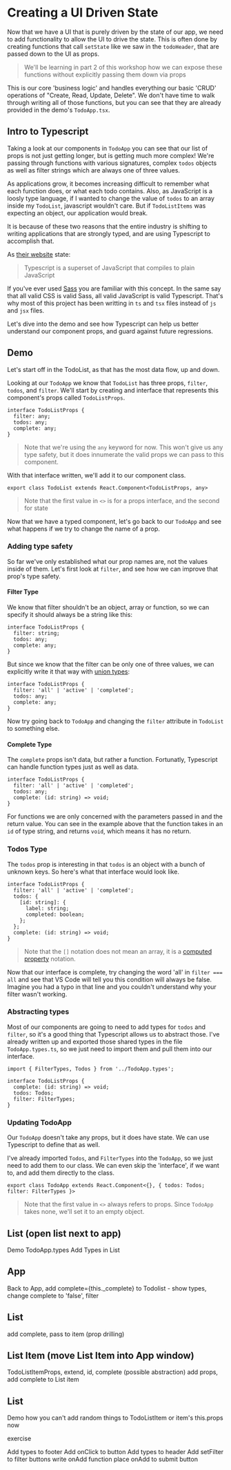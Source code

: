 # Creating a UI Driven State

Now that we have a UI that is purely driven by the state of our app, we need to add functionality to allow the UI to drive the state. This is often done by creating functions that call `setState` like we saw in the `todoHeader`, that are passed down to the UI as props.

> We'll be learning in part 2 of this workshop how we can expose these functions without explicitly passing them down via props

This is our core 'business logic' and handles everything our basic 'CRUD' operations of "Create, Read, Update, Delete". We don't have time to walk through writing all of those functions, but you can see that they are already provided in the demo's `TodoApp.tsx`.

## Intro to Typescript

Taking a look at our components in `TodoApp` you can see that our list of props is not just getting longer, but is getting much more complex! We're passing through functions with various signatures, complex `todos` objects as well as filter strings which are always one of three values.

As applications grow, it becomes increasing difficult to remember what each function does, or what each todo contains. Also, as JavaScript is a loosly type language, if I wanted to change the value of `todos` to an array inside my `TodoList`, javascript wouldn't care. But if `TodoListItems` was expecting an object, our application would break.

It is because of these two reasons that the entire industry is shifting to writing applications that are strongly typed, and are using Typescript to accomplish that.

As [their website](https://www.typescriptlang.org/) state:

> Typescript is a superset of JavaScript that compiles to plain JavaScript

If you've ever used [Sass](https://sass-lang.com/) you are familiar with this concept. In the same say that all valid CSS is valid Sass, all valid JavaScript is valid Typescript. That's why most of this project has been writting in `ts` and `tsx` files instead of `js` and `jsx` files.

Let's dive into the demo and see how Typescript can help us better understand our component props, and guard against future regressions.

## Demo

Let's start off in the TodoList, as that has the most data flow, up and down.

Looking at our `TodoApp` we know that `TodoList` has three props, `filter`, `todos`, and `filter`. We'll start by creating and interface that represents this component's props called `TodoListProps`.

```tsx
interface TodoListProps {
  filter: any;
  todos: any;
  complete: any;
}
```

> Note that we're using the `any` keyword for now. This won't give us any type safety, but it does innumerate the valid props we can pass to this component.

With that interface written, we'll add it to our component class.

```tsx
export class TodoList extends React.Component<TodoListProps, any>
```

> Note that the first value in `<>` is for a props interface, and the second for state

Now that we have a typed component, let's go back to our `TodoApp` and see what happens if we try to change the name of a prop.

### Adding type safety

So far we've only established what our prop names are, not the values inside of them. Let's first look at `filter`, and see how we can improve that prop's type safety.

#### Filter Type

We know that filter shouldn't be an object, array or function, so we can specify it should always be a string like this:

```tsx
interface TodoListProps {
  filter: string;
  todos: any;
  complete: any;
}
```

But since we know that the filter can be only one of three values, we can explicitly write it that way with [union types](https://www.typescriptlang.org/docs/handbook/advanced-types.html#union-types):

```tsx
interface TodoListProps {
  filter: 'all' | 'active' | 'completed';
  todos: any;
  complete: any;
}
```

Now try going back to `TodoApp` and changing the `filter` attribute in `TodoList` to something else.

#### Complete Type

The `complete` props isn't data, but rather a function. Fortunatly, Typescript can handle function types just as well as data.

```tsx
interface TodoListProps {
  filter: 'all' | 'active' | 'completed';
  todos: any;
  complete: (id: string) => void;
}
```

For functions we are only concerned with the parameters passed in and the return value. You can see in the example above that the function takes in an `id` of type string, and returns `void`, which means it has no return.

### Todos Type

The `todos` prop is interesting in that `todos` is an object with a bunch of unknown keys. So here's what that interface would look like.

```tsx
interface TodoListProps {
  filter: 'all' | 'active' | 'completed';
  todos: {
    [id: string]: {
      label: string;
      completed: boolean;
    };
  };
  complete: (id: string) => void;
}
```

> Note that the `[]` notation does not mean an array, it is a [computed property](https://developer.mozilla.org/en-US/docs/Web/JavaScript/Reference/Operators/Object_initializer#Computed_property_names) notation.

Now that our interface is complete, try changing the word 'all' in `filter === all` and see that VS Code will tell you this condition will always be false. Imagine you had a typo in that line and you couldn't understand why your filter wasn't working.

### Abstracting types

Most of our components are going to need to add types for `todos` and `filter`, so it's a good thing that Typescript allows us to abstract those. I've already written up and exported those shared types in the file `TodoApp.types.ts`, so we just need to import them and pull them into our interface.

```tsx
import { FilterTypes, Todos } from '../TodoApp.types';

interface TodoListProps {
  complete: (id: string) => void;
  todos: Todos;
  filter: FilterTypes;
}
```

### Updating TodoApp

Our `TodoApp` doesn't take any props, but it does have state. We can use Typescript to define that as well.

I've already imported `Todos`, and `FilterTypes` into the `TodoApp`, so we just need to add them to our class. We can even skip the 'interface', if we want to, and add them directly to the class.

```tsx
export class TodoApp extends React.Component<{}, { todos: Todos; filter: FilterTypes }>
```

> Note that the first value in `<>` always refers to props. Since `TodoApp` takes none, we'll set it to an empty object.

## List (open list next to app)

Demo TodoApp.types
Add Types in List

## App

Back to App, add complete={this.\_complete} to Todolist - show types, change complete to 'false', filter

## List

add complete, pass to item (prop drilling)

## List Item (move List Item into App window)

TodoListItemProps, extend, id, complete (possible abstraction)
add props, add complete to List item

## List

Demo how you can't add random things to TodoListItem or item's this.props now

exercise

Add types to footer
Add onClick to button
Add types to header
Add setFilter to filter buttons
write onAdd function
place onAdd to submit button
